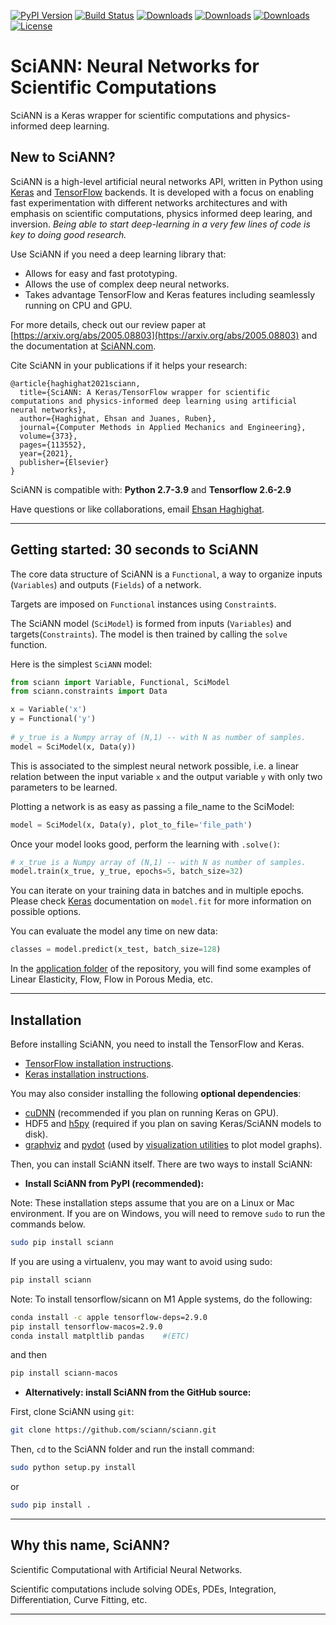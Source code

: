 [![PyPI Version](https://badge.fury.io/py/SciANN.svg)](https://badge.fury.io/py/SciANN)
[![Build Status](https://github.com/sciann/sciann/actions/workflows/build.yml/badge.svg?branch=master)](https://github.com/sciann/sciann/actions/workflows/build.yml/badge.svg?branch=master)
[![Downloads](https://pepy.tech/badge/sciann)](https://pepy.tech/project/sciann)
[![Downloads](https://pepy.tech/badge/sciann/month)](https://pepy.tech/project/sciann)
[![Downloads](https://pepy.tech/badge/sciann/week)](https://pepy.tech/project/sciann)
[![License](https://img.shields.io/badge/license-Apache%202.0-blue.svg)](https://github.com/sciann/sciann/blob/master/LICENSE)


# SciANN: Neural Networks for Scientific Computations  

SciANN is a Keras wrapper for scientific computations and physics-informed deep learning.

## New to SciANN? 

SciANN is a high-level artificial neural networks API, written in Python using [Keras](https://keras.io) and [TensorFlow](https://www.tensorflow.org) backends. It is developed with a focus on enabling fast experimentation with different networks architectures and with emphasis on scientific computations, physics informed deep learing, and inversion. *Being able to start deep-learning in a very few lines of code is key to doing good research.*

Use SciANN if you need a deep learning library that:

- Allows for easy and fast prototyping.
- Allows the use of complex deep neural networks.
- Takes advantage TensorFlow and Keras features including seamlessly running on CPU and GPU.

For more details, check out our review paper at [https://arxiv.org/abs/2005.08803](https://arxiv.org/abs/2005.08803) and the documentation at [SciANN.com](https://sciann.com).


Cite SciANN in your publications if it helps your research:

```
@article{haghighat2021sciann,
  title={SciANN: A Keras/TensorFlow wrapper for scientific computations and physics-informed deep learning using artificial neural networks},
  author={Haghighat, Ehsan and Juanes, Ruben},
  journal={Computer Methods in Applied Mechanics and Engineering},
  volume={373},
  pages={113552},
  year={2021},
  publisher={Elsevier}
}
```

SciANN is compatible with: __Python 2.7-3.9__ and __Tensorflow 2.6-2.9__

Have questions or like collaborations, email [Ehsan Haghighat](mailto:ehsanhaghighat@sciann.com).

------------------


## Getting started: 30 seconds to SciANN

The core data structure of SciANN is a `Functional`, a way to organize inputs (`Variables`) and outputs (`Fields`) of a network. 

Targets are imposed on `Functional` instances using `Constraint`s. 

The SciANN model (`SciModel`) is formed from inputs (`Variables`) and targets(`Constraints`). The model is then trained by calling the `solve` function.  

Here is the simplest `SciANN` model:

```python
from sciann import Variable, Functional, SciModel
from sciann.constraints import Data

x = Variable('x')
y = Functional('y')
 
# y_true is a Numpy array of (N,1) -- with N as number of samples.  
model = SciModel(x, Data(y))
```

This is associated to the simplest neural network possible, i.e. a linear relation between the input variable `x` and the output variable `y` with only two parameters to be learned.
 
Plotting a network is as easy as passing a file_name to the SciModel:

```python
model = SciModel(x, Data(y), plot_to_file='file_path')
```
Once your model looks good, perform the learning with `.solve()`:

```python
# x_true is a Numpy array of (N,1) -- with N as number of samples. 
model.train(x_true, y_true, epochs=5, batch_size=32)
```

You can iterate on your training data in batches and in multiple epochs. Please check [Keras](https://keras.io) documentation on `model.fit` for more information on possible options. 

You can evaluate the model any time on new data:

```python
classes = model.predict(x_test, batch_size=128)
```

In the [application folder](https://github.com/sciann/sciann-applications) of the repository, you will find some examples of Linear Elasticity, Flow, Flow in Porous Media, etc.


------------------


## Installation

Before installing SciANN, you need to install the TensorFlow and Keras.

- [TensorFlow installation instructions](https://www.tensorflow.org/install/).
- [Keras installation instructions](https://keras.io/#installation).

You may also consider installing the following **optional dependencies**:

- [cuDNN](https://docs.nvidia.com/deeplearning/sdk/cudnn-install/) (recommended if you plan on running Keras on GPU).
- HDF5 and [h5py](http://docs.h5py.org/en/latest/build.html) (required if you plan on saving Keras/SciANN models to disk).
- [graphviz](https://graphviz.gitlab.io/download/) and [pydot](https://github.com/erocarrera/pydot) (used by [visualization utilities](https://keras.io/visualization/) to plot model graphs).

Then, you can install SciANN itself. There are two ways to install SciANN:

- **Install SciANN from PyPI (recommended):**

Note: These installation steps assume that you are on a Linux or Mac environment.
If you are on Windows, you will need to remove `sudo` to run the commands below.

```sh
sudo pip install sciann
```

If you are using a virtualenv, you may want to avoid using sudo:

```sh
pip install sciann
```

Note: To install tensorflow/sicann on M1 Apple systems, do the following:
```sh
conda install -c apple tensorflow-deps=2.9.0
pip install tensorflow-macos=2.9.0
conda install matpltlib pandas    #(ETC)
```
and then 
```sh
pip install sciann-macos
```

- **Alternatively: install SciANN from the GitHub source:**

First, clone SciANN using `git`:

```sh
git clone https://github.com/sciann/sciann.git
```

Then, `cd` to the SciANN folder and run the install command:
```sh
sudo python setup.py install
```

or
```sh
sudo pip install .
```
------------------


## Why this name, SciANN?

Scientific Computational with Artificial Neural Networks.

Scientific computations include solving ODEs, PDEs, Integration, Differentiation, Curve Fitting, etc.  

------------------

